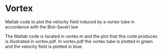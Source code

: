 # Vortex
Matlab code to plot the velocity field induced by a vortex tube in accordance with the Biot-Savart law

The Matlab code is located in vortex.m and the plot that this code produces is illustrated in vortex.pdf.  In vortex.pdf the vortex tube is plotted in green and the velocity field is plotted in blue. 
